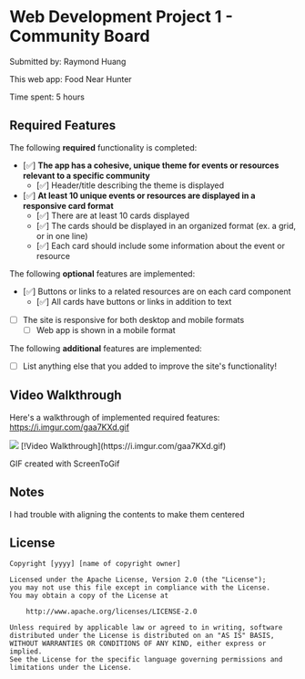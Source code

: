 # Web Development Project 1 - Community Board

Submitted by: Raymond Huang

This web app: Food Near Hunter

Time spent: 5 hours

## Required Features

The following **required** functionality is completed:

- [✅] **The app has a cohesive, unique theme for events or resources relevant to a specific community**
  - [✅] Header/title describing the theme is displayed
- [✅] **At least 10 unique events or resources are displayed in a responsive card format**
  - [✅] There are at least 10 cards displayed 
  - [✅] The cards should be displayed in an organized format (ex. a grid, or in one line)
  - [✅] Each card should include some information about the event or resource


The following **optional** features are implemented:

- [✅] Buttons or links to a related resources are on each card component
  - [✅] All cards have buttons or links in addition to text
- [ ] The site is responsive for both desktop and mobile formats
  - [ ] Web app is shown in a mobile format

The following **additional** features are implemented:

* [ ] List anything else that you added to improve the site's functionality!

## Video Walkthrough

Here's a walkthrough of implemented required features:
https://i.imgur.com/gaa7KXd.gif

<img src='https://i.imgur.com/gaa7KXd.gif'/>
[!Video Walkthrough](https://i.imgur.com/gaa7KXd.gif)


<!-- Replace this with whatever GIF tool you used! -->
GIF created with ScreenToGif
<!-- Recommended tools:
[Kap](https://getkap.co/) for macOS
[ScreenToGif](https://www.screentogif.com/) for Windows
[peek](https://github.com/phw/peek) for Linux. -->

## Notes

I had trouble with aligning the contents to make them centered

## License

    Copyright [yyyy] [name of copyright owner]

    Licensed under the Apache License, Version 2.0 (the "License");
    you may not use this file except in compliance with the License.
    You may obtain a copy of the License at

        http://www.apache.org/licenses/LICENSE-2.0

    Unless required by applicable law or agreed to in writing, software
    distributed under the License is distributed on an "AS IS" BASIS,
    WITHOUT WARRANTIES OR CONDITIONS OF ANY KIND, either express or implied.
    See the License for the specific language governing permissions and
    limitations under the License.

